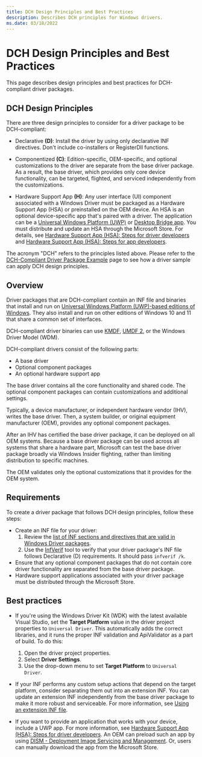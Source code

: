 ```yaml
---
title: DCH Design Principles and Best Practices
description: Describes DCH principles for Windows drivers.
ms.date: 03/18/2022
---
```


# DCH Design Principles and Best Practices

This page describes design principles and best practices for DCH-compliant driver packages.

## DCH Design Principles

There are three design principles to consider for a driver package to be DCH-compliant:

- Declarative **(D)**: Install the driver by using only declarative INF directives. Don't include co-installers or RegisterDll functions.

- Componentized **(C)**: Edition-specific, OEM-specific, and optional customizations to the driver are separate from the base driver package. As a result, the base driver, which provides only core device functionality, can be targeted, flighted, and serviced independently from the customizations.

- Hardware Support App **(H)**: Any user interface (UI) component associated with a Windows Driver must be packaged as a Hardware Support App (HSA) or preinstalled on the OEM device. An HSA is an optional device-specific app that's paired with a driver. The application can be a [Universal Windows Platform (UWP)](/windows/uwp/get-started/universal-application-platform-guide) or [Desktop Bridge app](/windows/uwp/porting/desktop-to-uwp-root). You must distribute and update an HSA through the Microsoft Store. For details, see [Hardware Support App (HSA): Steps for driver developers](../devapps/hardware-support-app--hsa--steps-for-driver-developers.md) and [Hardware Support App (HSA): Steps for app developers](../devapps/hardware-support-app--hsa--steps-for-app-developers.md).

The acronym "DCH" refers to the principles listed above. Please refer to the [DCH-Compliant Driver Package Example](dch-example.md) page to see how a driver sample can apply DCH design principles.

## Overview

Driver packages that are DCH-compliant contain an INF file and binaries that install and run on [Universal Windows Platform (UWP)-based editions of Windows](target-platforms.md). They also install and run on other editions of Windows 10 and 11 that share a common set of interfaces.

DCH-compliant driver binaries can use [KMDF](../wdf/index.md), [UMDF 2](../wdf/getting-started-with-umdf-version-2.md), or the Windows Driver Model (WDM).

DCH-compliant drivers consist of the following parts:

- A base driver
- Optional component packages
- An optional hardware support app

The base driver contains all the core functionality and shared code. The optional component packages can contain customizations and additional settings.

Typically, a device manufacturer, or independent hardware vendor (IHV), writes the base driver. Then, a system builder, or original equipment manufacturer (OEM), provides any optional component packages.

After an IHV has certified the base driver package, it can be deployed on all OEM systems. Because a base driver package can be used across all systems that share a hardware part, Microsoft can test the base driver package broadly via Windows Insider flighting, rather than limiting distribution to specific machines.

The OEM validates only the optional customizations that it provides for the OEM system.  

## Requirements

To create a driver package that follows DCH design principles, follow these steps:

*  Create an INF file for your driver:
    1.  Review the [list of INF sections and directives that are valid in Windows Driver packages](../install/using-a-universal-inf-file.md#which-inf-sections-are-invalid-in-a-universal-inf-file).
    2.  Use the [InfVerif](../devtest/infverif.md) tool to verify that your driver package's INF file follows Declarative (D) requirements.  It should pass `infverif /k`.
*  Ensure that any optional component packages that do not contain core driver functionality are separated from the base driver package.    
*  Hardware support applications associated with your driver package must be distributed through the Microsoft Store.

## Best practices

*  If you're using the Windows Driver Kit (WDK) with the latest available Visual Studio, set the **Target Platform** value in the driver project properties to `Universal Driver`.  This automatically adds the correct libraries, and it runs the proper INF validation and ApiValidator as a part of build.  To do this:

    1. Open the driver project properties.
    2. Select **Driver Settings**.
    3. Use the drop-down menu to set **Target Platform** to `Universal Driver`.
   
*  If your INF performs any custom setup actions that depend on the target platform, consider separating them out into an extension INF. You can update an extension INF independently from the base driver package to make it more robust and serviceable. For more information, see [Using an extension INF file](../install/using-an-extension-inf-file.md).
*  If you want to provide an application that works with your device, include a UWP app. For more information, see [Hardware Support App (HSA): Steps for driver developers](../devapps/hardware-support-app--hsa--steps-for-driver-developers.md).  An OEM can preload such an app by using [DISM - Deployment Image Servicing and Management](/windows-hardware/manufacture/desktop/dism---deployment-image-servicing-and-management-technical-reference-for-windows). Or, users can manually download the app from the Microsoft Store.
